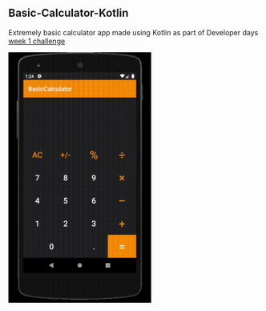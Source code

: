 ## Basic-Calculator-Kotlin
Extremely basic calculator app made using Kotlin as part of Developer days [week 1 challenge](https://developerdays.tech/track/2)

<img src="emulator-screen-recording.gif" height="500">
